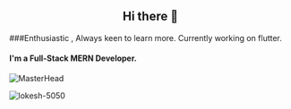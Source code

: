         

<h2 align="center">Hi there 👋</h2>

###Enthusiastic , Always keen to learn more. Currently working on flutter.

<h4 align="left">I'm a Full-Stack MERN Developer.</h4>


![MasterHead](https://images.unsplash.com/photo-1484417894907-623942c8ee29?ixlib=rb-4.0.3&ixid=MnwxMjA3fDB8MHxwaG90by1wYWdlfHx8fGVufDB8fHx8&auto=format&fit=crop&w=1632&q=80)



<p><img align="center" src="https://streak-stats.demolab.com?user=lokesh-5050" alt="lokesh-5050" /></p>



